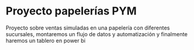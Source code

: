 # Proyecto papelerías PYM
Proyecto sobre ventas simuladas en una papelería con diferentes sucursales, montaremos un flujo de datos y automatización y finalmente haremos un tablero en power bi
